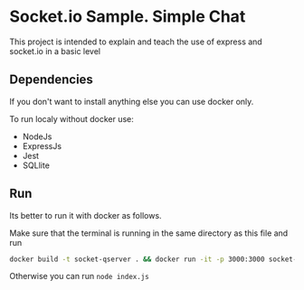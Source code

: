 # Socket.io Sample. Simple Chat

This project is intended to explain and teach the use of express and socket.io in a basic level

## Dependencies

If you don't want to install anything else you can use docker only.

To run localy without docker use:

- NodeJs
- ExpressJs
- Jest
- SQLlite

## Run

Its better to run it with docker as follows.

Make sure that the terminal is running in the same directory as this file and run

```bash
docker build -t socket-qserver . && docker run -it -p 3000:3000 socket-qserver:latest
````

Otherwise you can run ```node index.js```
